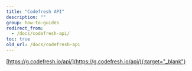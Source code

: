```yaml
---
title: "Codefresh API"
description: ""
group: how-to-guides
redirect_from:
  - /docs/codefresh-api/
toc: true
old_url: /docs/codefresh-api
---
```


[https://g.codefresh.io/api/](https://g.codefresh.io/api/){:target="_blank"}
